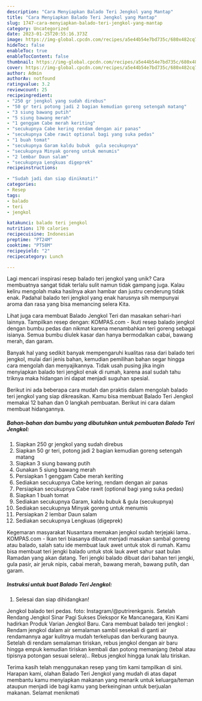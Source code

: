 ```yaml
---
description: "Cara Menyiapkan Balado Teri Jengkol yang Mantap"
title: "Cara Menyiapkan Balado Teri Jengkol yang Mantap"
slug: 1747-cara-menyiapkan-balado-teri-jengkol-yang-mantap
category: Uncategorized
date: 2023-01-25T20:55:16.373Z
image: https://img-global.cpcdn.com/recipes/a5e44b54e7bd735c/680x482cq70/balado-teri-jengkol-foto-resep-utama.jpg
hideToc: false
enableToc: true
enableTocContent: false
thumbnail: https://img-global.cpcdn.com/recipes/a5e44b54e7bd735c/680x482cq70/balado-teri-jengkol-foto-resep-utama.jpg
cover: https://img-global.cpcdn.com/recipes/a5e44b54e7bd735c/680x482cq70/balado-teri-jengkol-foto-resep-utama.jpg
author: Admin
authorAv: notfound
ratingvalue: 3.2
reviewcount: 25
recipeingredient:
- "250 gr jengkol yang sudah direbus"
- "50 gr teri potong jadi 2 bagian kemudian goreng setengah matang"
- "3 siung bawang putih"
- "5 siung bawang merah"
- "1 genggam Cabe merah keriting"
- "secukupnya Cabe kering rendam dengan air panas"
- "secukupnya Cabe rawit optional bagi yang suka pedas"
- "1 buah tomat"
- "secukupnya Garam kaldu bubuk  gula secukupnya"
- "secukupnya Minyak goreng untuk menumis"
- "2 lembar Daun salam"
- "secukupnya Lengkuas digeprek"
recipeinstructions:

- "Sudah jadi dan siap dinikmati!"
categories:
- Resep
tags:
- balado
- teri
- jengkol

katakunci: balado teri jengkol 
nutrition: 170 calories
recipecuisine: Indonesian
preptime: "PT24M"
cooktime: "PT58M"
recipeyield: "2"
recipecategory: Lunch

---
```





Lagi mencari inspirasi resep balado teri jengkol yang unik? Cara membuatnya sangat tidak terlalu sulit namun tidak gampang juga. Kalau keliru mengolah maka hasilnya akan hambar dan justru cenderung tidak enak. Padahal balado teri jengkol yang enak harusnya sih mempunyai aroma dan rasa yang bisa memancing selera Kita.





Lihat juga cara membuat Balado Jengkol Teri dan masakan sehari-hari lainnya. Tampilkan resep dengan: KOMPAS.com - Ikuti resep balado jengkol dengan bumbu pedas dan nikmat karena menambahkan teri goreng sebagai isianya. Semua bumbu diulek kasar dan hanya bermodalkan cabai, bawang merah, dan garam.

Banyak hal yang sedikit banyak mempengaruhi kualitas rasa dari balado teri jengkol, mulai dari jenis bahan, kemudian pemilihan bahan segar hingga cara mengolah dan menyajikannya. Tidak usah pusing jika ingin menyiapkan balado teri jengkol enak di rumah, karena asal sudah tahu triknya maka hidangan ini dapat menjadi suguhan spesial.






Berikut ini ada beberapa cara mudah dan praktis dalam mengolah balado teri jengkol yang siap dikreasikan. Kamu bisa membuat Balado Teri Jengkol memakai 12 bahan dan 0 langkah pembuatan. Berikut ini cara dalam membuat hidangannya.

<!--inarticleads1-->

##### Bahan-bahan dan bumbu yang dibutuhkan untuk pembuatan Balado Teri Jengkol:

1. Siapkan 250 gr jengkol yang sudah direbus
1. Siapkan 50 gr teri, potong jadi 2 bagian kemudian goreng setengah matang
1. Siapkan 3 siung bawang putih
1. Gunakan 5 siung bawang merah
1. Persiapkan 1 genggam Cabe merah keriting
1. Sediakan secukupnya Cabe kering, rendam dengan air panas
1. Persiapkan secukupnya Cabe rawit (optional bagi yang suka pedas)
1. Siapkan 1 buah tomat
1. Sediakan secukupnya Garam, kaldu bubuk &amp; gula (secukupnya)
1. Sediakan secukupnya Minyak goreng untuk menumis
1. Persiapkan 2 lembar Daun salam
1. Sediakan secukupnya Lengkuas (digeprek)


Kegemaran masyarakat Nusantara memakan jengkol sudah terjejaki lama.. KOMPAS.com - Ikan teri biasanya dibuat menjadi masakan sambal goreng atau balado, salah satu ide membuat lauk awet untuk stok di rumah. Kamu bisa membuat teri jengki balado untuk stok lauk awet sahur saat bulan Ramadan yang akan datang. Teri jengki balado dibuat dari bahan teri jengki, gula pasir, air jeruk nipis, cabai merah, bawang merah, bawang putih, dan garam. 

<!--inarticleads2-->

##### Instruksi untuk buat Balado Teri Jengkol:


1. Selesai dan siap dihidangkan!

Jengkol balado teri pedas. foto: Instagram/@putrirenkganis. Setelah Rendang Jengkol Sinar Pagi Sukses Diekspor Ke Mancanegara, Kini Kami hadirkan Produk Varian Jengkol Baru. Cara membuat balado teri jengkol : Rendam jengkol dalam air semalaman sambil sesekali di ganti air rendamannya agar kulitnya mudah terkelupas dan berkurang baunya. Setelah di rendam semalaman tiriskan, rebus jengkol dengan air baru hingga empuk kemudian tiriskan kembali dan potong memanjang (tebal atau tipisnya potongan sesuai selera).. Rebus jengkol hingga lunak lalu tiriskan. 

Terima kasih telah menggunakan resep yang tim kami tampilkan di sini. Harapan kami, olahan Balado Teri Jengkol yang mudah di atas dapat membantu kamu menyiapkan makanan yang menarik untuk keluarga/teman ataupun menjadi ide bagi kamu yang berkeinginan untuk berjualan makanan. Selamat menikmati
